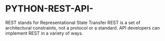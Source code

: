 # PYTHON-REST-API-
REST stands for Representational State Transfer
REST is a set of architectural constraints, not a protocol or a standard.
API developers can implement REST in a variety of ways.

